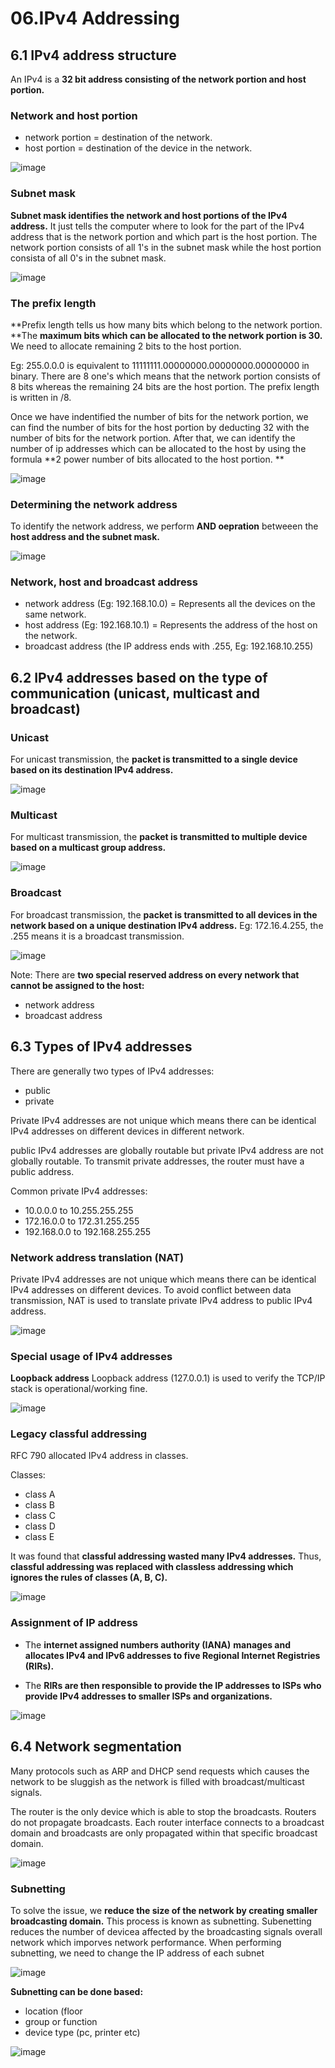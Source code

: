 # 06.IPv4 Addressing

## 6.1 IPv4 address structure
An IPv4 is a **32 bit address consisting of the network portion and host portion.**

### Network and host portion
- network portion = destination of the network.
- host portion = destination of the device in the network.

![image](https://github.com/Fong20/Learning-repository/assets/150316121/826c0151-602a-44ab-82bb-501a0ea1e10a)

### Subnet mask
**Subnet mask identifies the network and host portions of the IPv4 address.** It just tells the computer where to look for the part of the IPv4 address that is the network portion and which part is the host portion. The network portion consists of all 1's in the subnet mask while the host portion consista of all 0's in the subnet mask.

![image](https://github.com/Fong20/Learning-repository/assets/150316121/b155232c-46ae-41f4-8b4a-63e0f0ff1131)


### The prefix length
**Prefix length tells us how many bits which belong to the network portion. **The **maximum bits which can be allocated to the network portion is 30.** We need to allocate remaining 2 bits to the host portion.

Eg: 255.0.0.0 is equivalent to 11111111.00000000.00000000.00000000 in binary. There are 8 one's which means that the network portion consists of 8 bits whereas the remaining 24 bits are the host portion. The prefix length is written in /8.

Once we have indentified the number of bits for the network portion, we can find the number of bits for the host portion by deducting 32 with the number of bits for the network portion. After that, we can identify the number of ip addresses which can be allocated to the host by using the formula **2 power number of bits allocated to the host portion.
**

![image](https://github.com/Fong20/Learning-repository/assets/150316121/5287e949-b8f3-4d3d-966e-2020a2fcf85e)

### Determining the network address
To identify the network address, we perform **AND oepration** betweeen the **host address and the subnet mask.**

![image](https://github.com/Fong20/Learning-repository/assets/150316121/bb16dd8d-2502-413c-bb4e-e72978a393eb)


### Network, host and broadcast address
- network address (Eg: 192.168.10.0) = Represents all the devices on the same network.
- host address (Eg: 192.168.10.1) = Represents the address of the host on the network.
- broadcast address (the IP address ends with .255, Eg: 192.168.10.255)

## 6.2 IPv4 addresses based on the type of communication (unicast, multicast and broadcast)

### Unicast
For unicast transmission, the **packet is transmitted to a single device based on its destination IPv4 address.**

![image](https://github.com/Fong20/Learning-repository/assets/150316121/6c56652f-059e-4bf9-9181-f34b656fb131)

### Multicast
For multicast transmission, the **packet is transmitted to multiple device based on a multicast group address.**

![image](https://github.com/Fong20/Learning-repository/assets/150316121/8a84ea05-0f91-49ce-a0d4-b47ec0e05fab)

### Broadcast
For broadcast transmission, the **packet is transmitted to all devices in the network based on a unique destination IPv4 address.** Eg: 172.16.4.255, the .255 means it is a broadcast transmission.

![image](https://github.com/Fong20/Learning-repository/assets/150316121/35c74e34-e1fe-410e-9631-47df06a2cde9)

Note: There are **two special reserved address on every network that cannot be assigned to the host:**
- network address
- broadcast address

## 6.3 Types of IPv4 addresses

There are generally two types of IPv4 addresses:
- public
- private

Private IPv4 addresses are not unique which means there can be identical IPv4 addresses on different devices in different network. 

public IPv4 addresses are globally routable but private IPv4 address are not globally routable. To transmit private addresses, the router must have a public address.

Common private IPv4 addresses:
- 10.0.0.0 to 10.255.255.255
- 172.16.0.0 to 172.31.255.255
- 192.168.0.0 to 192.168.255.255

### Network address translation (NAT)
Private IPv4 addresses are not unique which means there can be identical IPv4 addresses on different devices. To avoid conflict between data transmission, NAT is used to translate private IPv4 address to public IPv4 address.

![image](https://github.com/Fong20/Learning-repository/assets/150316121/0675a6f9-3b95-424b-a699-d3ffd839e012)

### Special usage of IPv4 addresses

**Loopback address**
Loopback address (127.0.0.1) is used to verify the TCP/IP stack  is operational/working fine.

![image](https://github.com/Fong20/Learning-repository/assets/150316121/7f181679-38a5-41da-be64-23eabc70eb32)


### Legacy classful addressing
RFC 790 allocated IPv4 address in classes.

Classes:
- class A
- class B
- class C
- class D
- class E

It was found that **classful addressing wasted many IPv4 addresses.** Thus, **classful addressing was replaced with classless addressing which ignores the rules of classes (A, B, C).**

![image](https://github.com/Fong20/Learning-repository/assets/150316121/abe90231-5644-4e22-9d68-640b64701611)


### Assignment of IP address
- The **internet assigned numbers authority (IANA)** **manages and allocates IPv4 and IPv6 addresses to five Regional Internet Registries (RIRs).**

- The **RIRs are then responsible to provide the IP addresses to ISPs who provide IPv4 addresses to smaller ISPs and organizations.**

![image](https://github.com/Fong20/Learning-repository/assets/150316121/c24467b7-6b8c-48b8-bc03-d0dff8f4b75a)


## 6.4 Network segmentation
Many protocols such as ARP and DHCP send requests which causes the network to be sluggish as the network is filled with broadcast/multicast signals. 

The router is the only device which is able to stop the broadcasts. Routers do not propagate broadcasts. Each router interface connects to a broadcast domain and broadcasts are only propagated within that specific broadcast domain.

![image](https://github.com/Fong20/Learning-repository/assets/150316121/71d97c59-67c5-4584-b57c-8b4a27b9a8cd)

### Subnetting
To solve the issue, we **reduce the size of the network by creating smaller broadcasting domain.** This process is known as subnetting. Subenetting reduces the number of devicea affected by the broadcasting signals overall network which imporves network performance. When performing subnetting, we need to change the IP address of each subnet

![image](https://github.com/Fong20/Learning-repository/assets/150316121/23a3adb4-5454-43e3-aca8-b6426d381855)


**Subnetting can be done based:**
- location (floor
- group or function
- device type (pc, printer etc)

![image](https://github.com/Fong20/Learning-repository/assets/150316121/c7eb0810-f947-4bf0-94b0-a7bdaa9195bf)
